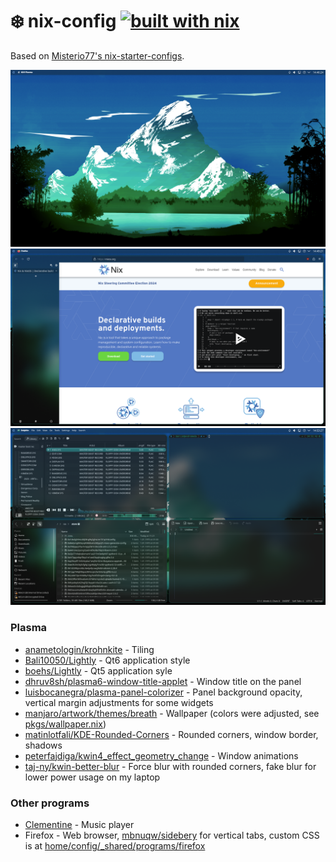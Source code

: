 # ❄️ nix-config [![built with nix](https://img.shields.io/static/v1?logo=nixos&logoColor=white&label=&message=Built%20with%20Nix&color=41439a)](https://builtwithnix.org)

Based on [Misterio77's nix-starter-configs](https://github.com/Misterio77/nix-starter-configs).

![Desktop](images/screenshots/desktop.png)
![Firefox](images/screenshots/firefox.png)
![Random stuff](images/screenshots/randomstuff.png)

### Plasma
- [anametologin/krohnkite](https://github.com/anametologin/krohnkite) - Tiling
- [Bali10050/Lightly](https://github.com/Bali10050/Lightly) - Qt6 application style
- [boehs/Lightly](https://github.com/boehs/Lightly) - Qt5 application syle
- [dhruv8sh/plasma6-window-title-applet](https://github.com/dhruv8sh/plasma6-window-title-applet) - Window title on the panel
- [luisbocanegra/plasma-panel-colorizer](https://github.com/luisbocanegra/plasma-panel-colorizer) - Panel background opacity, vertical margin adjustments for some widgets
- [manjaro/artwork/themes/breath](https://gitlab.manjaro.org/artwork/themes/breath) - Wallpaper (colors were adjusted, see [pkgs/wallpaper.nix](pkgs/wallpaper.nix))
- [matinlotfali/KDE-Rounded-Corners](https://github.com/matinlotfali/KDE-Rounded-Corners) - Rounded corners, window border, shadows
- [peterfajdiga/kwin4_effect_geometry_change](https://github.com/peterfajdiga/kwin4_effect_geometry_change) - Window animations
- [taj-ny/kwin-better-blur](https://github.com/taj-ny/kwin-effects-forceblur) - Force blur with rounded corners, fake blur for lower power usage on my laptop

### Other programs
- [Clementine](https://github.com/clementine-player/Clementine) - Music player
- Firefox - Web browser, [mbnuqw/sidebery](https://github.com/mbnuqw/sidebery) for vertical tabs, custom CSS is at [home/config/_shared/programs/firefox](home/config/_shared/programs/firefox)